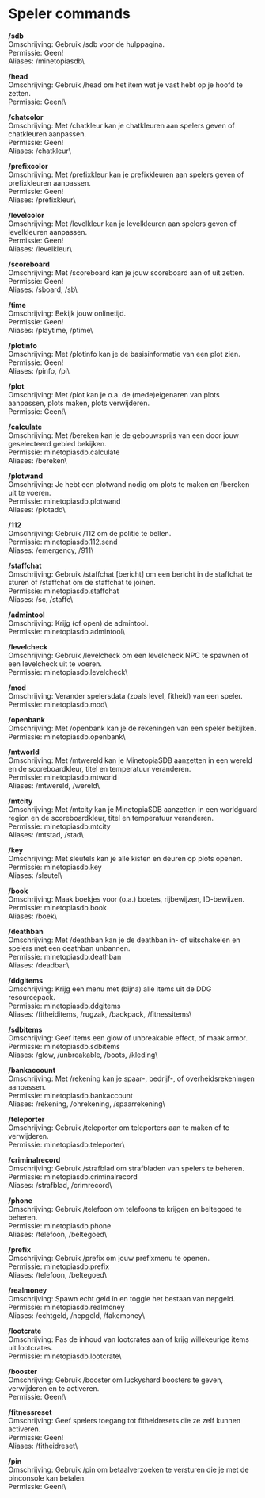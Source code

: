 # Speler commands

**/sdb**\
Omschrijving: Gebruik /sdb voor de hulppagina.\
Permissie: Geen!\
Aliases: /minetopiasdb\\

**/head**\
Omschrijving: Gebruik /head om het item wat je vast hebt op je hoofd te zetten.\
Permissie: Geen!\\

**/chatcolor**\
Omschrijving: Met /chatkleur kan je chatkleuren aan spelers geven of chatkleuren aanpassen.\
Permissie: Geen!\
Aliases: /chatkleur\\

**/prefixcolor**\
Omschrijving: Met /prefixkleur kan je prefixkleuren aan spelers geven of prefixkleuren aanpassen.\
Permissie: Geen!\
Aliases: /prefixkleur\\

**/levelcolor**\
Omschrijving: Met /levelkleur kan je levelkleuren aan spelers geven of levelkleuren aanpassen.\
Permissie: Geen!\
Aliases: /levelkleur\\

**/scoreboard**\
Omschrijving: Met /scoreboard kan je jouw scoreboard aan of uit zetten.\
Permissie: Geen!\
Aliases: /sboard, /sb\\

**/time**\
Omschrijving: Bekijk jouw onlinetijd.\
Permissie: Geen!\
Aliases: /playtime, /ptime\\

**/plotinfo**\
Omschrijving: Met /plotinfo kan je de basisinformatie van een plot zien.\
Permissie: Geen!\
Aliases: /pinfo, /pi\\

**/plot**\
Omschrijving: Met /plot kan je o.a. de (mede)eigenaren van plots aanpassen, plots maken, plots verwijderen.\
Permissie: Geen!\\

**/calculate**\
Omschrijving: Met /bereken kan je de gebouwsprijs van een door jouw geselecteerd gebied bekijken.\
Permissie: minetopiasdb.calculate\
Aliases: /bereken\\

**/plotwand**\
Omschrijving: Je hebt een plotwand nodig om plots te maken en /bereken uit te voeren.\
Permissie: minetopiasdb.plotwand\
Aliases: /plotadd\\

**/112**\
Omschrijving: Gebruik /112 om de politie te bellen.\
Permissie: minetopiasdb.112.send\
Aliases: /emergency, /911\\

**/staffchat**\
Omschrijving: Gebruik /staffchat [bericht] om een bericht in de staffchat te sturen of /staffchat om de staffchat te joinen.\
Permissie: minetopiasdb.staffchat\
Aliases: /sc, /staffc\\

**/admintool**\
Omschrijving: Krijg (of open) de admintool.\
Permissie: minetopiasdb.admintool\\

**/levelcheck**\
Omschrijving: Gebruik /levelcheck om een levelcheck NPC te spawnen of een levelcheck uit te voeren.\
Permissie: minetopiasdb.levelcheck\\

**/mod**\
Omschrijving: Verander spelersdata (zoals level, fitheid) van een speler.\
Permissie: minetopiasdb.mod\\

**/openbank**\
Omschrijving: Met /openbank kan je de rekeningen van een speler bekijken.\
Permissie: minetopiasdb.openbank\\

**/mtworld**\
Omschrijving: Met /mtwereld kan je MinetopiaSDB aanzetten in een wereld en de scoreboardkleur, titel en temperatuur veranderen.\
Permissie: minetopiasdb.mtworld\
Aliases: /mtwereld, /wereld\\

**/mtcity**\
Omschrijving: Met /mtcity kan je MinetopiaSDB aanzetten in een worldguard region en de scoreboardkleur, titel en temperatuur veranderen.\
Permissie: minetopiasdb.mtcity\
Aliases: /mtstad, /stad\\

**/key**\
Omschrijving: Met sleutels kan je alle kisten en deuren op plots openen.\
Permissie: minetopiasdb.key\
Aliases: /sleutel\\

**/book**\
Omschrijving: Maak boekjes voor (o.a.) boetes, rijbewijzen, ID-bewijzen.\
Permissie: minetopiasdb.book\
Aliases: /boek\\

**/deathban**\
Omschrijving: Met /deathban kan je de deathban in- of uitschakelen en spelers met een deathban unbannen.\
Permissie: minetopiasdb.deathban\
Aliases: /deadban\\

**/ddgitems**\
Omschrijving: Krijg een menu met (bijna) alle items uit de DDG resourcepack.\
Permissie: minetopiasdb.ddgitems\
Aliases: /fitheiditems, /rugzak, /backpack, /fitnessitems\\

**/sdbitems**\
Omschrijving: Geef items een glow of unbreakable effect, of maak armor.\
Permissie: minetopiasdb.sdbitems\
Aliases: /glow, /unbreakable, /boots, /kleding\\

**/bankaccount**\
Omschrijving: Met /rekening kan je spaar-, bedrijf-, of overheidsrekeningen aanpassen.\
Permissie: minetopiasdb.bankaccount\
Aliases: /rekening, /ohrekening, /spaarrekening\\

**/teleporter**\
Omschrijving: Gebruik /teleporter om teleporters aan te maken of te verwijderen.\
Permissie: minetopiasdb.teleporter\\

**/criminalrecord**\
Omschrijving: Gebruik /strafblad om strafbladen van spelers te beheren.\
Permissie: minetopiasdb.criminalrecord\
Aliases: /strafblad, /crimrecord\\

**/phone**\
Omschrijving: Gebruik /telefoon om telefoons te krijgen en beltegoed te beheren.\
Permissie: minetopiasdb.phone\
Aliases: /telefoon, /beltegoed\\

**/prefix**\
Omschrijving: Gebruik /prefix om jouw prefixmenu te openen.\
Permissie: minetopiasdb.prefix\
Aliases: /telefoon, /beltegoed\\

**/realmoney**\
Omschrijving: Spawn echt geld in en toggle het bestaan van nepgeld.\
Permissie: minetopiasdb.realmoney\
Aliases: /echtgeld, /nepgeld, /fakemoney\\

**/lootcrate**\
Omschrijving: Pas de inhoud van lootcrates aan of krijg willekeurige items uit lootcrates.\
Permissie: minetopiasdb.lootcrate\\

**/booster**\
Omschrijving: Gebruik /booster om luckyshard boosters te geven, verwijderen en te activeren.\
Permissie: Geen!\\

**/fitnessreset**\
Omschrijving: Geef spelers toegang tot fitheidresets die ze zelf kunnen activeren.\
Permissie: Geen!\
Aliases: /fitheidreset\\

**/pin**\
Omschrijving: Gebruik /pin om betaalverzoeken te versturen die je met de pinconsole kan betalen.\
Permissie: Geen!\\
